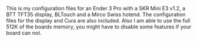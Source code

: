 This is my configuration files for an Ender 3 Pro with a SKR Mini E3 v1.2, a BTT TFT35 display, BLTouch and a Mirco Swiss hotend. The configuration files for the display and Cura are also included. Also I am able to use the full 512K of the boards memory, you might have to disable some features if your board can not.